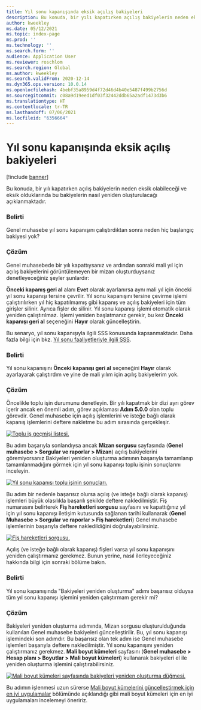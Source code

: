 ```yaml
---
title: Yıl sonu kapanışında eksik açılış bakiyeleri
description: Bu konuda, bir yılı kapatırken açılış bakiyelerin neden eksik olabileceği ve eksik olduklarında bu bakiyelerin nasıl yeniden oluşturulacağı açıklanmaktadır.
author: kweekley
ms.date: 05/12/2021
ms.topic: index-page
ms.prod: ''
ms.technology: ''
ms.search.form: ''
audience: Application User
ms.reviewer: roschlom
ms.search.region: Global
ms.author: kweekley
ms.search.validFrom: 2020-12-14
ms.dyn365.ops.version: 10.0.14
ms.openlocfilehash: 4bebf35a8959d4f72d46d4b40e5487f499b2756d
ms.sourcegitcommit: c08a9d19eed1df03f32442ddb65a2adf1473d3b6
ms.translationtype: HT
ms.contentlocale: tr-TR
ms.lasthandoff: 07/06/2021
ms.locfileid: "6356664"
---
```

# <a name="year-end-close-missing-opening-balances"></a>Yıl sonu kapanışında eksik açılış bakiyeleri

[!include [banner](../includes/banner.md)]

Bu konuda, bir yılı kapatırken açılış bakiyelerin neden eksik olabileceği ve eksik olduklarında bu bakiyelerin nasıl yeniden oluşturulacağı açıklanmaktadır.

### <a name="symptom"></a>Belirti

Genel muhasebe yıl sonu kapanışını çalıştırdıktan sonra neden hiç başlangıç bakiyesi yok? 

### <a name="resolution"></a>Çözüm

Genel muhasebede bir yılı kapattıysanız ve ardından sonraki mali yıl için açılış bakiyelerini görüntülemeyen bir mizan oluşturduysanız denetleyeceğiniz şeyler şunlardır:

**Önceki kapanış geri al** alanı **Evet** olarak ayarlanırsa aynı mali yıl için önceki yıl sonu kapanışı tersine çevrilir. Yıl sonu kapanışını tersine çevirme işlemi çalıştırılırken yıl hiç kapatılmamış gibi kapanış ve açılış bakiyeleri için tüm girişler silinir. Ayrıca fişler de silinir. Yıl sonu kapanışı işlemi otomatik olarak yeniden çalıştırılmaz. İşlemi yeniden başlatmanız gerekir, bu kez **Önceki kapanışı geri al** seçeneğini **Hayır** olarak güncelleştirin.

Bu senaryo, yıl sonu kapanışıyla ilgili SSS konusunda kapsanmaktadır. Daha fazla bilgi için bkz. [Yıl sonu faaliyetleriyle ilgili SSS](faq-year-end-activities.md).

### <a name="symptom"></a>Belirti

Yıl sonu kapanışını **Önceki kapanışı geri al** seçeneğini **Hayır** olarak ayarlayarak çalıştırdım ve yine de mali yılım için açılış bakiyelerim yok.

### <a name="resolution"></a>Çözüm

Öncelikle toplu işin durumunu denetleyin. Bir yılı kapatmak bir dizi ayrı görev içerir ancak en önemli adım, görev açıklaması **Adım 5.0.0** olan toplu görevdir. Genel muhasebe için açılış işlemlerini ve isteğe bağlı olarak kapanış işlemlerini deftere nakletme bu adım sırasında gerçekleşir. 

[![Toplu iş geçmişi listesi.](./media/yec-mssng-open-blnces-01.png)](./media/yec-mssng-open-blnces-01.png)

Bu adım başarıyla sonlandıysa ancak **Mizan sorgusu** sayfasında (**Genel muhasebe > Sorgular ve raporlar > Mizan**) açılış bakiyelerini göremiyorsanız Bakiyeleri yeniden oluşturma adımının başarıyla tamamlanıp tamamlanmadığını görmek için yıl sonu kapanışı toplu işinin sonuçlarını inceleyin.

[![Yıl sonu kapanışı toplu işinin sonuçları.](./media/yec-mssng-open-blnces-02.png)](./media/yec-mssng-open-blnces-02.png)

Bu adım bir nedenle başarısız olursa açılış (ve isteğe bağlı olarak kapanış) işlemleri büyük olasılıkla başarılı şekilde deftere nakledilmiştir. Fiş numarasını belirterek **Fiş hareketleri sorgusu** sayfasını ve kapattığınız yıl için yıl sonu kapanışı iletişim kutusunda sağlanan tarihi kullanarak (**Genel Muhasebe > Sorgular ve raporlar > Fiş hareketleri**) Genel muhasebe işlemlerinin başarıyla deftere nakledildiğini doğrulayabilirsiniz.

[![Fiş hareketleri sorgusu.](./media/yec-mssng-open-blnces-03.png)](./media/yec-mssng-open-blnces-03.png)

Açılış (ve isteğe bağlı olarak kapanış) fişleri varsa yıl sonu kapanışını yeniden çalıştırmanız gerekmez. Bunun yerine, nasıl ilerleyeceğiniz hakkında bilgi için sonraki bölüme bakın.

### <a name="symptom"></a>Belirti

Yıl sonu kapanışında "Bakiyeleri yeniden oluşturma" adımı başarısız olduysa tüm yıl sonu kapanışı işlemini yeniden çalıştırmam gerekir mi?

### <a name="resolution"></a>Çözüm

Bakiyeleri yeniden oluşturma adımında, Mizan sorgusu oluşturulduğunda kullanılan Genel muhasebe bakiyeleri güncelleştirilir.  Bu, yıl sonu kapanışı işlemindeki son adımdır.  Bu başarısız olan tek adım ise Genel muhasebe işlemleri başarıyla deftere nakledilmiştir.  Yıl sonu kapanışını yeniden çalıştırmanız gerekmez. **Mali boyut kümeleri** sayfasını (**Genel muhasebe > Hesap planı > Boyutlar > Mali boyut kümeleri**) kullanarak bakiyeleri el ile yeniden oluşturma işlemini çalıştırabilirsiniz.

[![Mali boyut kümeleri sayfasında bakiyeleri yeniden oluşturma düğmesi.](./media/yec-mssng-open-blnces-04.png)](./media/yec-mssng-open-blnces-04.png)

Bu adımın işlenmesi uzun sürerse [Mali boyut kümelerini güncelleştirmek için en iyi uygulamalar](https://community.dynamics.com/365/financeandoperations/b/dynamics-365-finance-blog/posts/best-practices-for-updating-financial-dimension-set-dimension-sets) bölümünde açıklandığı gibi mali boyut kümeleri için en iyi uygulamaları incelemeyi öneririz. 

